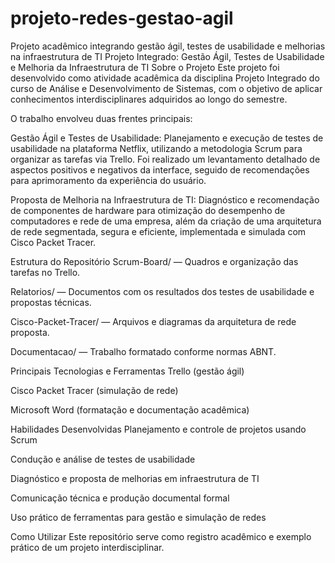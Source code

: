 # projeto-redes-gestao-agil
Projeto acadêmico integrando gestão ágil, testes de usabilidade e melhorias na infraestrutura de TI
Projeto Integrado: Gestão Ágil, Testes de Usabilidade e Melhoria da Infraestrutura de TI
Sobre o Projeto
Este projeto foi desenvolvido como atividade acadêmica da disciplina Projeto Integrado do curso de Análise e Desenvolvimento de Sistemas, com o objetivo de aplicar conhecimentos interdisciplinares adquiridos ao longo do semestre.

O trabalho envolveu duas frentes principais:

Gestão Ágil e Testes de Usabilidade:
Planejamento e execução de testes de usabilidade na plataforma Netflix, utilizando a metodologia Scrum para organizar as tarefas via Trello. Foi realizado um levantamento detalhado de aspectos positivos e negativos da interface, seguido de recomendações para aprimoramento da experiência do usuário.

Proposta de Melhoria na Infraestrutura de TI:
Diagnóstico e recomendação de componentes de hardware para otimização do desempenho de computadores e rede de uma empresa, além da criação de uma arquitetura de rede segmentada, segura e eficiente, implementada e simulada com Cisco Packet Tracer.

Estrutura do Repositório
Scrum-Board/ — Quadros e organização das tarefas no Trello.

Relatorios/ — Documentos com os resultados dos testes de usabilidade e propostas técnicas.

Cisco-Packet-Tracer/ — Arquivos e diagramas da arquitetura de rede proposta.

Documentacao/ — Trabalho formatado conforme normas ABNT.

Principais Tecnologias e Ferramentas
Trello (gestão ágil)

Cisco Packet Tracer (simulação de rede)

Microsoft Word (formatação e documentação acadêmica)

Habilidades Desenvolvidas
Planejamento e controle de projetos usando Scrum

Condução e análise de testes de usabilidade

Diagnóstico e proposta de melhorias em infraestrutura de TI

Comunicação técnica e produção documental formal

Uso prático de ferramentas para gestão e simulação de redes

Como Utilizar
Este repositório serve como registro acadêmico e exemplo prático de um projeto interdisciplinar. 
